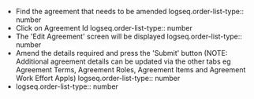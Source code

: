- Find the agreement that needs to be amended
  logseq.order-list-type:: number
- Click on Agreement Id
  logseq.order-list-type:: number
- The 'Edit Agreement' screen will be displayed
  logseq.order-list-type:: number
- Amend the details required and press the 'Submit' button (NOTE: Additional agreement details can be updated via the other tabs eg Agreement Terms, Agreement Roles, Agreement Items and Agreement Work Effort Appls)
  logseq.order-list-type:: number
- logseq.order-list-type:: number